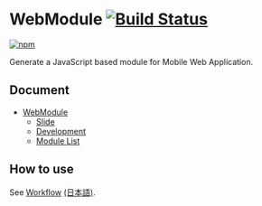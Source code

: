 # WebModule [![Build Status](https://travis-ci.org/uupaa/WebModule.png)](http://travis-ci.org/uupaa/WebModule)

[![npm](https://nodei.co/npm/webmodule.png?downloads=true&stars=true)](https://nodei.co/npm/webmodule/)

Generate a JavaScript based module for Mobile Web Application.

## Document

- [WebModule](https://github.com/uupaa/WebModule/wiki/WebModule)
    - [Slide](http://uupaa.github.io/Slide/slide/WebModule/index.html)
    - [Development](https://github.com/uupaa/WebModule/wiki/Development)
    - [Module List](https://github.com/uupaa/WebModule/wiki/List)

## How to use

See [Workflow](https://github.com/uupaa/WebModule/wiki/Workflow) [(日本語)](https://github.com/uupaa/WebModule/wiki/Workflow_ja).


